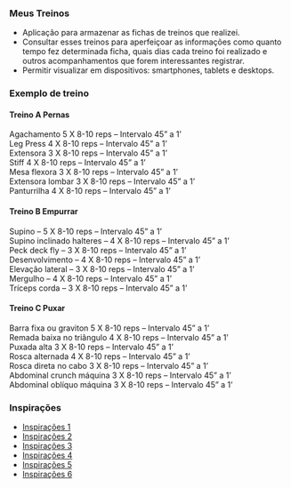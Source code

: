 ### Meus Treinos

- Aplicação para armazenar as fichas de treinos que realizei. 
- Consultar esses treinos para aperfeiçoar as informações como quanto tempo fez determinada ficha, quais dias cada treino foi realizado e outros acompanhamentos que forem interessantes registrar.
- Permitir visualizar em dispositivos: smartphones, tablets e desktops.

### Exemplo de treino

#### Treino A Pernas

Agachamento 5 X 8-10 reps – Intervalo 45” a 1’ </br>
Leg Press 4 X 8-10 reps – Intervalo 45” a 1’ </br>
Extensora 3 X 8-10 reps – Intervalo 45” a 1’ </br>
Stiff 4 X 8-10 reps – Intervalo 45” a 1’ </br>
Mesa flexora 3 X 8-10 reps – Intervalo 45” a 1’ </br>
Extensora lombar 3 X 8-10 reps – Intervalo 45” a 1’ </br>
Panturrilha 4 X 8-10 reps – Intervalo 45” a 1’

#### Treino B Empurrar

Supino – 5 X 8-10 reps – Intervalo 45” a 1’ </br>
Supino inclinado halteres – 4 X 8-10 reps – Intervalo 45” a 1’ </br>
Peck deck fly – 3 X 8-10 reps – Intervalo 45” a 1’ </br>
Desenvolvimento – 4 X 8-10 reps – Intervalo 45” a 1’ </br>
Elevação lateral – 3 X 8-10 reps – Intervalo 45” a 1’ </br>
Mergulho – 4 X 8-10 reps – Intervalo 45” a 1’ </br>
Tríceps corda – 3 X 8-10 reps – Intervalo 45” a 1’

#### Treino C Puxar

Barra fixa ou graviton 5 X 8-10 reps – Intervalo 45” a 1’ </br>
Remada baixa no triângulo 4 X 8-10 reps – Intervalo 45” a 1’ </br>
Puxada alta 3 X 8-10 reps – Intervalo 45” a 1’ </br>
Rosca alternada 4 X 8-10 reps – Intervalo 45” a 1’ </br>
Rosca direta no cabo 3 X 8-10 reps – Intervalo 45” a 1’ </br>
Abdominal crunch máquina 3 X 8-10 reps – Intervalo 45” a 1’ </br>
Abdominal oblíquo máquina 3 X 8-10 reps – Intervalo 45” a 1’

### Inspirações

- [Inspirações 1](https://aplicativonexur.com.br/aplicativo-para-montar-treino/)
- [Inspirações 2](https://www.oswaldocruz.com/site/dicas-de-saude/dicas-de-saude/8-aplicativos-que-ajudam-a-controlar-o-exercicio-fisico)
- [Inspirações 3](https://www.boomfit.com/pt/blog/melhores-apps-de-fitness-b22.html)
- [Inspirações 4](https://canaltech.com.br/apps/aplicativos-fazer-exercicios/)
- [Inspirações 5](https://reidostemplates.com.br/produto/template-html-para-academias/)
- [Inspirações 6](https://www.feitodeiridium.com.br/treino-abc/)
